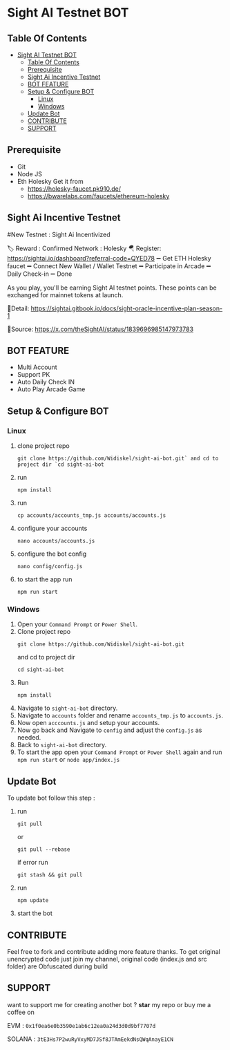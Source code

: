 # Sight AI Testnet BOT

## Table Of Contents
- [Sight AI Testnet BOT](#sight-ai-testnet-bot)
  - [Table Of Contents](#table-of-contents)
  - [Prerequisite](#prerequisite)
  - [Sight Ai Incentive Testnet](#sight-ai-incentive-testnet)
  - [BOT FEATURE](#bot-feature)
  - [Setup \& Configure BOT](#setup--configure-bot)
    - [Linux](#linux)
    - [Windows](#windows)
  - [Update Bot](#update-bot)
  - [CONTRIBUTE](#contribute)
  - [SUPPORT](#support)

## Prerequisite
- Git
- Node JS
- Eth Holesky Get it from 
  - https://holesky-faucet.pk910.de/
  - https://bwarelabs.com/faucets/ethereum-holesky

## Sight Ai Incentive Testnet
#New Testnet : Sight Ai
Incentivized

🏷 Reward : Confirmed
Network : Holesky
🪂 Register: https://sightai.io/dashboard?referral-code=QYED78
➖ Get ETH Holesky faucet
➖ Connect New Wallet / Wallet Testnet
➖ Participate in Arcade
➖ Daily Check-in
➖ Done

As you play, you'll be earning Sight Al testnet points. These points can be exchanged for mainnet tokens at launch.

📘Detail:
https://sightai.gitbook.io/docs/sight-oracle-incentive-plan-season-1

📘Source:
https://x.com/theSightAI/status/1839696985147973783

## BOT FEATURE

- Multi Account 
- Support PK
- Auto Daily Check IN
- Auto Play Arcade Game


## Setup & Configure BOT

### Linux
1. clone project repo
   ```
   git clone https://github.com/Widiskel/sight-ai-bot.git` and cd to project dir `cd sight-ai-bot
   ```
2. run
   ```
   npm install
   ```
3. run
   ```
   cp accounts/accounts_tmp.js accounts/accounts.js
   ```
5. configure your accounts
   ```
   nano accounts/accounts.js
   ```
6. configure the bot config
    ```
   nano config/config.js
    ```
7. to start the app run
    ```
    npm run start
    ```
   
### Windows
1. Open your `Command Prompt` or `Power Shell`.
2. Clone project repo
   ```
   git clone https://github.com/Widiskel/sight-ai-bot.git
   ```
   and cd to project dir
   ```
   cd sight-ai-bot
   ```
3. Run 
   ```
   npm install
   ```
5. Navigate to `sight-ai-bot` directory. 
6. Navigate to `accounts` folder and rename `accounts_tmp.js` to `accounts.js`.
7. Now open `acccounts.js` and setup your accounts. 
8. Now go back and Navigate to `config` and adjust the `config.js` as needed.
9. Back to `sight-ai-bot` directory. 
10.  To start the app open your `Command Prompt` or `Power Shell` again and run
    ```
    npm run start
    ```
    or
    ```
    node app/index.js
    ```

## Update Bot

To update bot follow this step :
1. run
   ```
   git pull
   ```
   or
   ```
   git pull --rebase
   ```
   if error run
   ```
   git stash && git pull
   ```
2. run
   ```
   npm update
   ```
2. start the bot

## CONTRIBUTE

Feel free to fork and contribute adding more feature thanks. To get original unencrypted code just join my channel, original code (index.js and src folder) are Obfuscated during build

## SUPPORT

want to support me for creating another bot ?
**star** my repo or buy me a coffee on

EVM : `0x1f0ea6e0b3590e1ab6c12ea0a24d3d0d9bf7707d`

SOLANA : `3tE3Hs7P2wuRyVxyMD7JSf8JTAmEekdNsQWqAnayE1CN`
